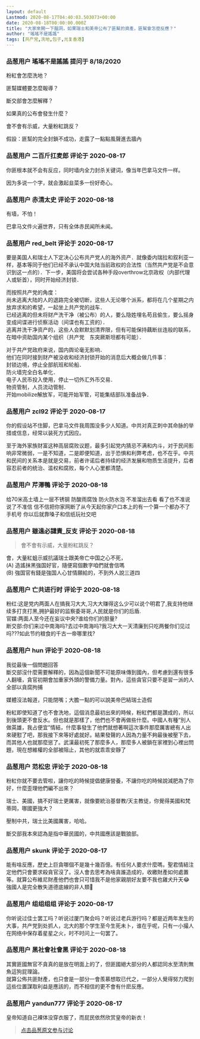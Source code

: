 ```yaml
---
layout: default
Lastmod: 2020-08-17T04:40:03.503073+00:00
date: 2020-08-18T00:00:00.000Z
title: "大家來開一下腦洞，如果瑞士和美帝公布了匪幫的資產，匪幫會怎麼反應？"
author: "瑤瑤不是謠謠"
tags: [共产党,洗地,包子,光复香港]
---
```



### 品葱用户 **瑤瑤不是謠謠** 提问于 8/18/2020
    
粉紅會怎麼洗地？  
  
匪幫媒體要怎麼報導？  
  
斷交部會怎麼解釋？  
  
如果真的公布會發生什麼？  
  
會不會有示威，大量粉紅跳反？  
  
  
假設：匪幫的完全封鎖不成功，走露了一點點風聲進去牆內
    
                

### 品葱用户 **二百斤扛麦郎** 评论于 2020-08-17
        
你匪根本就不会有反应，同时墙内全力封杀关键词，像当年巴拿马文件一样。  
  
因为多说一个字，就会激起韭菜多一份好奇心。
        
                

### 品葱用户 **赤清太史** 评论于 2020-08-18
        
有墙，不怕！  
  
巴拿马文件火遍世界，只有全体赤民闻所未闻。
        
                

### 品葱用户 **red_belt** 评论于 2020-08-17
        
要是美国人和瑞士人下定决心公布共产党人的海外资产．就像委内瑞拉和叙利亚一样，基本等同于他们已经不承认中国大陆当前政权的合法性（当然共产党是不会意识到这一点的）．下一步，美国将会尝试各种手段overthrow北京政权（内部代理人或斩首），同时开始经济封锁．  
  
而按照共产党的角度：  
尚未逃离大陆的人的退路完全被切断，这些人无论哪个派系，都将在几个星期之内放弃求和的希望，一起坐上共产党的战车．  
已经逃离的但未将财产洗干净（被公布）的人，要么隐姓埋名苟且偷生，要么摇身变成间谍进行侦察活动（间谍也有工资的）．  
逃离并洗干净资产的，这些人会默默划清界限，但有可能保持藕断丝连般的联系，在暗中资助国内某个组织（共产党　东突厥斯坦都有可能）．  
  
对于共产党政府来说，国内舆论毫无影响．  
他们在同时接到财产被没收和经济封锁开始的消息后大概会做几件事：  
封锁边境，停止全部航班和轮船．  
防火墙完全白名单化．  
电子人民币投入使用，停止一切外汇外币交易．  
物资管制，人员流动管制．  
开始mobilize解放军，可能开始军管，可能集结部队准备战争．
        
                

### 品葱用户 **zcl92** 评论于 2020-08-17
        
你的假设站不住脚，巴拿马文件我周围没多少人知道。中共对真正刺中其命脉的举措或信息，经常以装死方式因应。  
  
至于海外家族财富这种高层腐败议题，最多引起党内猜忌不满和内斗，对于民间影响非常微弱，一是不知道，二是即便知道，出于恐惧和利弊考虑，也不在乎。中共和民间的关系本是就是交易，前者许诺后者持续的经济发展和物质生活提升，后者容忍前者的统治、滥权和腐败，每个人心里都清楚。
        
                

### 品葱用户 **芹澤鴨** 评论于 2020-08-18
        
给70米高土墙上一层不锈钢 防酸雨腐蚀 防火防水泡 不准溜出去看 看了也不准说 说了不准信 信不信把你家网断了从今天起你家户口本上的有一个算一个都办不了手机号 你以后就靠嗓子和信纸玩社交吧
        
                

### 品葱用户 **雖遠必譴責_反支** 评论于 2020-08-18
        
> 會不會有示威，大量粉紅跳反？

  
  
  
會，大量紅蛆示威抗議瑞士跟美帝亡中国之心不死，  
(A) 造謠抹黑強国好官，隨便寫個數字咱們就會信嗎  
(B) 強国官有錢是強国人心甘情願給的，不到外人說三道四
        
                

### 品葱用户 **亡共进行时** 评论于 2020-08-18
        
粉红:这是党内两面人在搞我习大大,习大大赚得这么少可以说个明君了,我支持他继续多打贪打黑,拥护最好的监察委哥哥,人民就是你们的后盾.  
官媒:两面人至今还在妄议中央?谁给你们的胆量?  
断交部:你们来过中南海吗?去过中南海吗?我习大大一天清廉到只吃两餐你们见过吗???如此节约粮食的千古一帝哪里找?
        
                

### 品葱用户 **hun** 评论于 2020-08-18
        
我從最後一個問題回答  
斷交部沒什麼需要解釋的，因為這個新聞不可能原味傳到國內，但考慮到還有很多人翻墻，貪官初期會加重家外頭的警備力量。對內，這些貪官只要不是習一派的人全部以貪腐拘捕  
  
媒體沒法報道，只能閉嘴；大膽一點的可以說美帝巴結瑞士造假  
  
粉紅即使知道了也不會洗地，這個消息最初出來的時候，粉紅們都是讚成的，所以到後頭更不會反水。但也就是那樣了，他們也不會再做些什麼。中國人有種“別人做英雄，我占便宜”情結，什麼事發生了他們就想著啊這次事件那麼厲害總有人出來硬懟了吧，那我接下來等好處就好。結果發聲的人因為力量不夠最後被壓下去，而其他人也就那麼慫了。武漢最初死了那麼多人，那麼多人被鎖在家裡到心裡出問題，現在想維權的全部被阻止，其他的就乖乖安靜了
        
                

### 品葱用户 **范松忠** 评论于 2020-08-18
        
粉紅你就不要去管啦，讓你吃的時候提倡健康營養，不讓你吃的時候說減肥為了你好，什麼歪理他們編不出來？  
  
瑞士、美國，搞不好瑞士更厲害，就像要統治基督教/天主教徒，你覺得美國和梵蒂岡，哪國更強大？  
  
壓制中共，瑞士比美國厲害，哈哈。  
  
斷交部我本來認為是指中華民國的，中共國應該是戰狼部。
        
                

### 品葱用户 **skunk** 评论于 2020-08-17
        
能有啥反應，歷史上巨貪哪個不是幾十幾百億。有任何人要求什麼嗎，聖君情結注定他們只會要求殺貪官沒了。沒人會去思考為啥貪誰造成的，收繳財產如何處置等。就算公布維尼財產他們也會只可惜我不是他家親朋好友要不我也雞犬升天😂強國人是完全散失道德底線的非人類🤨
        
                

### 品葱用户 **组组组组** 评论于 2020-08-17
        
你听说过佳士罢工吗？听说过厦门聚会吗？听说过老兵游行吗？都是近两年发生的大事，共产党到处抓人，北大的那个学生至今生死未卜，谁在乎呢，只有一小撮人在网络中保存着星星之火，时不时问上一句罢了。
        
                

### 品葱用户 **黑社會社會黑** 评论于 2020-08-18
        
其實匪國無官不貪真的是放在明面上的了，但匪國絕大部分的人都認同水至清則無魚這狗屁理論。  
就算公佈共匪財產，也只會是一部分一會羨慕想取已代之，一部分人覺得努力爬到這些位置謀取利益是應該的，而不相信的更不會有什麽反應。
        
                

### 品葱用户 **yandun777** 评论于 2020-08-17
        
皇帝知道自己裸体没穿衣服了，而屁民依然欣赏皇帝的新衣！
        
                





> [点击品葱原文参与讨论](https://pincong.rocks/question/29911)

